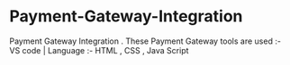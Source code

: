 # Payment-Gateway-Integration
 Payment Gateway Integration . These Payment Gateway tools are used :- VS code | Language :- HTML , CSS , Java Script
